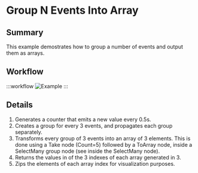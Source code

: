 # Group N Events Into Array

## Summary
This example demostrates how to group a number of events and output them as arrays.

## Workflow

:::workflow
![Example](~/workflows/BonsaiExamples/DataTypes/GroupNEventsIntoArray/GroupNEventsIntoArray.bonsai)
:::

## Details
1. Generates a counter that emits a new value every 0.5s.
2. Creates a group for every 3 events, and propagates each group separately.
3. Transforms every group of 3 events into an array of 3 elements. This is done using a Take node (Count=5) followed by a ToArray node, inside a SelectMany group node (see inside the SelectMany node).
4. Returns the values in of the 3 indexes of each array generated in 3.
5. Zips the elements of each array index for visualization purposes.

